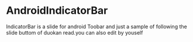 AndroidIndicatorBar
===================

IndicatorBar is a slide for android Toobar and just a sample of following the slide buttom of duokan read.you can also edit by youself
